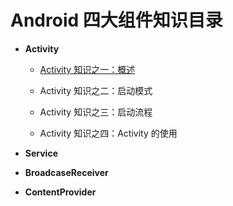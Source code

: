 # Android 四大组件知识目录

- **Activity**
	* [Activity 知识之一：概述](https://github.com/ZhangMiao147/android_learning_notes/blob/master/Android/components/Activity/Activity%E7%9F%A5%E8%AF%86%E4%B9%8B%E4%B8%80%EF%BC%9A%E6%A6%82%E8%BF%B0.md)

	* Activity 知识之二：启动模式

	* Activity 知识之三：启动流程

	* Activity 知识之四：Activity 的使用

- **Service**

- **BroadcaseReceiver**

- **ContentProvider**

